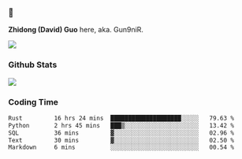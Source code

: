 ### 👋 

**Zhidong (David) Guo** here, aka. Gun9niR.

![](https://komarev.com/ghpvc/?username=Gun9niR&label=Total+Views)

### Github Stats

<img src="https://github-readme-stats.vercel.app/api?username=Gun9niR&count_private=true&show_icons=true&theme=vue-dark&hide_title=true">

### Coding Time

<!--START_SECTION:waka-->

```txt
Rust         16 hrs 24 mins  ████████████████████░░░░░   79.63 %
Python       2 hrs 45 mins   ███▒░░░░░░░░░░░░░░░░░░░░░   13.42 %
SQL          36 mins         ▓░░░░░░░░░░░░░░░░░░░░░░░░   02.96 %
Text         30 mins         ▓░░░░░░░░░░░░░░░░░░░░░░░░   02.50 %
Markdown     6 mins          ░░░░░░░░░░░░░░░░░░░░░░░░░   00.54 %
```

<!--END_SECTION:waka-->
